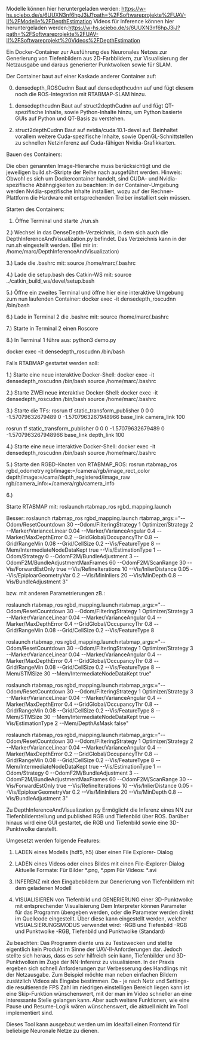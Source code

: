 Modelle können hier heruntergeladen werden: https://w-hs.sciebo.de/s/6UUXN3nf6hpJ3iJ?path=%2FSoftwareprojekte%2FUAV-II%2FModelle%2FDepthEstimation
Videos für Inference können hier heruntergeladen werden:https://w-hs.sciebo.de/s/6UUXN3nf6hpJ3iJ?path=%2FSoftwareprojekte%2FUAV-II%2FSoftwareprojekt%20Videos%2FDepthEstimation

Ein Docker-Container zur Ausführung des Neuronales Netzes zur Generierung von Tiefenbildern aus 2D-Farbbildern, zur Visualisierung der Netzausgabe und daraus generierter Punktwolken sowie für SLAM.

Der Container baut auf einer Kaskade anderer Container auf:

0. densedepth_ROSCudnn
Baut auf densedepthcudnn auf und fügt diesem noch die ROS-Integration mit RTABMAP-SLAM hinzu.

1. densedepthcudnn
Baut auf struct2depthCudnn auf und fügt QT-spezifische Inhalte, sowie Python-Inhalte hinzu, um Python basierte GUIs auf Python und QT-Basis zu verstehen.

2. struct2depthCudnn
Baut auf nvidia/cuda:10.1-devel auf. Beinhaltet vorallem weitere Cuda-spezifische Inhalte, sowie OpenGL-Schnittstellen zu schnellen Netzinferenz auf Cuda-fähigen Nvidia-Grafikkarten. 



Bauen des Containers:

Die oben genannten Image-Hierarche muss berücksichtigt und die jeweiligen build.sh-Skripte der Reihe nach ausgeführt werden.
Hinweis: Obwohl es sich um Dockercontainer handelt, sind CUDA- und Nvidia-spezifische Abähngigkeiten zu beachten:
In der Container-Umgebung werden Nvidia-spezifische Inhalte installiert, wozu auf der Rechner-Plattform die Hardware mit entsprechenden Treiber installiert sein müssen.



Starten des Containers:

1) Öffne Terminal und starte ./run.sh

2.) Wechsel in das DenseDepth-Verzeichnis, in dem sich auch die DepthInferenceAndVisualization.py befindet. Das Verzeichnis kann in der run.sh eingestellt werden.
(Bei mir in: /home/marc/DepthInferenceAndVisualization)

3.) Lade die .bashrc mit:
source /home/marc/.bashrc

4.) Lade die setup.bash des Catkin-WS mit:
source ../catkin_build_ws/devel/setup.bash

5.) Öffne ein zweites Terminal und öffne hier eine interaktive Umgebung zum nun laufenden Container:
docker exec -it densedepth_roscudnn /bin/bash

6.) Lade in Terminal 2 die .bashrc mit:
source /home/marc/.bashrc

7.) Starte in Terminal 2 einen Roscore

8.) In Terminal 1 führe aus: python3 demo.py

docker exec -it densedepth_roscudnn /bin/bash


Falls RTABMAP gestartet werden soll:

1.) Starte eine neue interaktive Docker-Shell:
docker exec -it densedepth_roscudnn /bin/bash
source /home/marc/.bashrc

2.) Starte ZWEI neue interaktive Docker-Shell:
docker exec -it densedepth_roscudnn /bin/bash
source /home/marc/.bashrc

3.) Starte die TFs:
rosrun tf static_transform_publisher 0 0 0 -1.57079632679489 0 -1.5707963267948966 base_link camera_link 100

rosrun tf static_transform_publisher 0 0 0 -1.57079632679489 0 -1.5707963267948966 base_link depth_link 100

4.) Starte eine neue interaktive Docker-Shell:
docker exec -it densedepth_roscudnn /bin/bash
source /home/marc/.bashrc

5.) Starte den RGBD-Knoten von RTABMAP_ROS:
rosrun rtabmap_ros rgbd_odometry rgb/image:=/camera/rgb/image_rect_color depth/image:=/cama/depth_registered/image_raw rgb/camera_info:=/camera/rgb/camera_info

6.)

Starte RTABMAP mit:
roslaunch rtabmap_ros rgbd_mapping.launch 

Besser:
roslaunch rtabmap_ros rgbd_mapping.launch rtabmap_args:="--Odom/ResetCountdown 30 --Odom/FilteringStrategy 1 Optimizer/Strategy 2 --Marker/VarianceLinear 0.04 --Marker/VarianceAngular 0.4 --Marker/MaxDepthError 0.2 --GridGlobal/OccupancyThr 0.8 --Grid/RangeMin 0.08 --Grid/CellSize 0.2 --Vis/FeatureType 8 --Mem/IntermediateNodeDataKept true --Vis/EstimationType 1 --Odom/Strategy 0 --OdomF2M/BundleAdjustment 3 --OdomF2M/BundleAdjustmentMaxFrames 60 --OdomF2M/ScanRange 30 --Vis/ForwardEstOnly true --Vis/RefineIterations 10 --Vis/InlierDistance 0.05 --Vis/EpiploarGeometryVar 0.2 --Vis/MinInliers 20 --Vis/MinDepth 0.8 --Vis/BundleAdjustment 3" 


bzw. mit anderen Parametrierungen zB.:

roslaunch rtabmap_ros rgbd_mapping.launch rtabmap_args:="--Odom/ResetCountdown 30 --Odom/FilteringStrategy 1 Optimizer/Strategy 3 --Marker/VarianceLinear 0.04 --Marker/VarianceAngular 0.4 --Marker/MaxDepthError 0.4 --GridGlobal/OccupancyThr 0.8 --Grid/RangeMin 0.08 --Grid/CellSize 0.2 --Vis/FeatureType 8

roslaunch rtabmap_ros rgbd_mapping.launch rtabmap_args:="--Odom/ResetCountdown 30 --Odom/FilteringStrategy 1 Optimizer/Strategy 3 --Marker/VarianceLinear 0.04 --Marker/VarianceAngular 0.4 --Marker/MaxDepthError 0.4 --GridGlobal/OccupancyThr 0.8 --Grid/RangeMin 0.08 --Grid/CellSize 0.2 --Vis/FeatureType 8 --Mem/STMSize 30 --Mem/IntermediateNodeDataKept true" 


roslaunch rtabmap_ros rgbd_mapping.launch rtabmap_args:="--Odom/ResetCountdown 30 --Odom/FilteringStrategy 1 Optimizer/Strategy 3 --Marker/VarianceLinear 0.04 --Marker/VarianceAngular 0.4 --Marker/MaxDepthError 0.4 --GridGlobal/OccupancyThr 0.8 --Grid/RangeMin 0.08 --Grid/CellSize 0.2 --Vis/FeatureType 8 --Mem/STMSize 30 --Mem/IntermediateNodeDataKept true --Vis/EstimationType 2 --Mem/DepthAsMask false" 


roslaunch rtabmap_ros rgbd_mapping.launch rtabmap_args:="--Odom/ResetCountdown 30 --Odom/FilteringStrategy 1 Optimizer/Strategy 2 --Marker/VarianceLinear 0.04 --Marker/VarianceAngular 0.4 --Marker/MaxDepthError 0.2 --GridGlobal/OccupancyThr 0.8 --Grid/RangeMin 0.08 --Grid/CellSize 0.2 --Vis/FeatureType 8 --Mem/IntermediateNodeDataKept true --Vis/EstimationType 1 --Odom/Strategy 0 --OdomF2M/BundleAdjustment 3 --OdomF2M/BundleAdjustmentMaxFrames 60 --OdomF2M/ScanRange 30 --Vis/ForwardEstOnly true --Vis/RefineIterations 10 --Vis/InlierDistance 0.05 --Vis/EpiploarGeometryVar 0.2 --Vis/MinInliers 20 --Vis/MinDepth 0.8 --Vis/BundleAdjustment 3" 


Zu DepthInferenceAndVisualization.py
Ermöglicht die Inferenz eines NN zur Tiefenbilderstellung und published RGB und Tiefenbild über ROS. Darüber hinaus wird eine GUI gestartet, die RGB und Tiefenbild sowie eine 3D-Punktwolke darstellt.

Umgesetzt werden folgende Features:
1) LADEN eines Modells (hdf5, h5) über einen File Explorer- Dialog
2) LADEN eines Videos oder eines Bildes mit einen File-Explorer-Dialog
Aktuelle Formate: 
Für Bilder *.png, *.ppm
Für Videos: *.avi

3) INFERENZ mit den Eingabebildern zur Generierung von Tiefenbildern mit dem geladenen Modell
4) VISUALISIEREN von Tiefenbild und GENERIERUNG einer 3D-Punktwolke mit entsprechender Visualisierung
Dem Interpreter können Parameter für das Programm übergeben werden, oder die Parameter werden direkt im Quellcode eingestellt.
Über diese kann eingestellt werden, welcher VISUALSIERUNGSMODUS verwendet wird:
-RGB und Tiefenbild
-RGB und Punktwolke
-RGB, Tiefenbild und Punktwolke (Standard)

Zu beachten: Das Programm diente uns zu Testzwecken und stellte eigentlich kein Produkt im Sinne der UAV-II-Anforderungen dar.
Jedoch stellte sich heraus, dass es sehr hilfreich sein kann, Tiefenbilder und 3D-Punktwolken im Zuge der NN-Inferenz zu visualisieren.
In der Praxis ergeben sich schnell Anforderungen zur Verbesserung des Handlings mit der Netzausgabe. Zum Beispiel möchte man neben einfachen Bildern
zusätzlich Videos als Eingabe bestimmen. Da - je nach Netz und Settings- die resultierende FPS Zahl im niedrigen einstelligen Bereich liegen kann ist eine Skip-Funktion wünschenswert,
mit der man im Video schneller an eine interessante Stelle gelangen kann. Aber auch weitere Funktionen, wie eine Pause und Resume-Logik wären wünschenswert, die aktuell nicht im Tool implementiert sind.

Dieses Tool kann ausgebaut werden um im Idealfall einen Frontend für beliebige Neuronale Netze zu dienen.  
